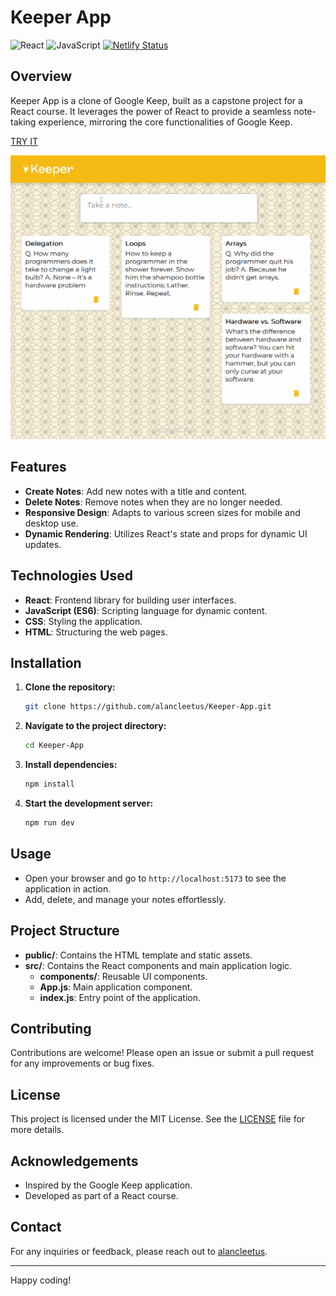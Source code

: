 # Keeper App

![React](https://img.shields.io/badge/react-v18.2.0-blue.svg)
![JavaScript](https://img.shields.io/badge/javascript-ES6-yellow.svg)
[![Netlify Status](https://api.netlify.com/api/v1/badges/0fc1b8e4-d290-4e5b-b74e-4cfedf16e908/deploy-status)](https://app.netlify.com/sites/alan-c-keeper-app/deploys)

## Overview

Keeper App is a clone of Google Keep, built as a capstone project for a React course. It leverages the power of React to provide a seamless note-taking experience, mirroring the core functionalities of Google Keep.

[TRY IT](https://alan-c-keeper-app.netlify.app/)

![demo](./Keeper%20Demo.gif)

## Features

- **Create Notes**: Add new notes with a title and content.
- **Delete Notes**: Remove notes when they are no longer needed.
- **Responsive Design**: Adapts to various screen sizes for mobile and desktop use.
- **Dynamic Rendering**: Utilizes React's state and props for dynamic UI updates.

## Technologies Used

- **React**: Frontend library for building user interfaces.
- **JavaScript (ES6)**: Scripting language for dynamic content.
- **CSS**: Styling the application.
- **HTML**: Structuring the web pages.

## Installation

1. **Clone the repository:**
   ```bash
   git clone https://github.com/alancleetus/Keeper-App.git
   ```
2. **Navigate to the project directory:**
   ```bash
   cd Keeper-App
   ```
3. **Install dependencies:**
   ```bash
   npm install
   ```
4. **Start the development server:**
   ```bash
   npm run dev
   ```

## Usage

- Open your browser and go to `http://localhost:5173` to see the application in action.
- Add, delete, and manage your notes effortlessly.

## Project Structure

- **public/**: Contains the HTML template and static assets.
- **src/**: Contains the React components and main application logic.
  - **components/**: Reusable UI components.
  - **App.js**: Main application component.
  - **index.js**: Entry point of the application.

## Contributing

Contributions are welcome! Please open an issue or submit a pull request for any improvements or bug fixes.

## License

This project is licensed under the MIT License. See the [LICENSE](LICENSE) file for more details.

## Acknowledgements

- Inspired by the Google Keep application.
- Developed as part of a React course.

## Contact

For any inquiries or feedback, please reach out to [alancleetus](https://github.com/alancleetus).

---

Happy coding!
